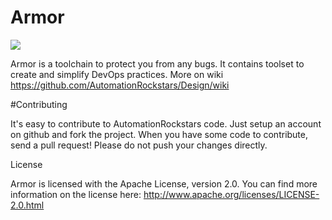 # Armor

<a href="https://travis-ci.org/AutomationRockstars/Design"><img src="https://travis-ci.org/AutomationRockstars/Design.svg?branch=master" /></a>



Armor is a toolchain to protect you from any bugs. It contains toolset to create and simplify DevOps practices. More on wiki
https://github.com/AutomationRockstars/Design/wiki

#Contributing

It's easy to contribute to AutomationRockstars code. Just setup an account on github and fork the project. When you have some code to contribute, send a pull request! Please do not push your changes directly.

License

Armor is licensed with the Apache License, version 2.0. You can find more information on the license here: http://www.apache.org/licenses/LICENSE-2.0.html

